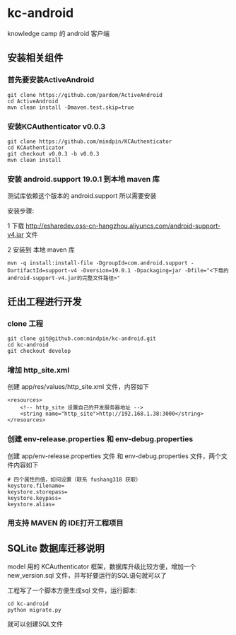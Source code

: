 kc-android
==========

knowledge camp 的 android 客户端

## 安装相关组件
### 首先要安装ActiveAndroid
```
git clone https://github.com/pardom/ActiveAndroid
cd ActiveAndroid
mvn clean install -Dmaven.test.skip=true
```

### 安装KCAuthenticator v0.0.3
```
git clone https://github.com/mindpin/KCAuthenticator
cd KCAuthenticator
git checkout v0.0.3 -b v0.0.3
mvn clean install
```

### 安装 android.support 19.0.1 到本地 maven 库
测试库依赖这个版本的 android.support 所以需要安装

安装步骤:

1 下载 http://esharedev.oss-cn-hangzhou.aliyuncs.com/android-support-v4.jar 文件


2 安装到 本地 maven 库
```
mvn -q install:install-file -DgroupId=com.android.support -DartifactId=support-v4 -Dversion=19.0.1 -Dpackaging=jar -Dfile="<下载的android-support-v4.jar的完整文件路径>"
```

## 迁出工程进行开发

### clone 工程
```
git clone git@github.com:mindpin/kc-android.git
cd kc-android
git checkout develop
```

### 增加 http_site.xml
创建 app/res/values/http_site.xml 文件，内容如下
```
<resources>
    <!-- http_site 设置自己的开发服务器地址 -->
    <string name="http_site">http://192.168.1.38:3000</string>
</resources>
```

### 创建 env-release.properties 和 env-debug.properties 
创建 app/env-release.properties 文件 和 env-debug.properties 文件，两个文件内容如下
```
# 四个属性的值，如何设置（联系 fushang318 获取）
keystore.filename=
keystore.storepass=
keystore.keypass=
keystore.alias=
```

### 用支持 MAVEN 的 IDE打开工程项目


## SQLite 数据库迁移说明

model 用的 KCAuthenticator 框架，数据库升级比较方便，增加一个 new_version.sql 文件，并写好要运行的SQL语句就可以了

工程写了一个脚本方便生成sql 文件，运行脚本:
```
cd kc-android
python migrate.py
```
就可以创建SQL文件

